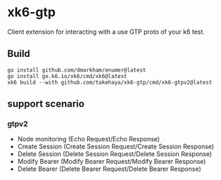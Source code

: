 # xk6-gtp
Client extension for interacting with a use GTP proto of your k6 test.

## Build
```shell=
go install github.com/dmarkham/enumer@latest
go install go.k6.io/xk6/cmd/xk6@latest
xk6 build --with github.com/takehaya/xk6-gtp/cmd/xk6-gtpv2@latest
```

## support scenario
### gtpv2
- Node monitoring (Echo Request/Echo Response)
- Create Session  (Create Session Request/Create Session Response)
- Delete Session (Delete Session Request/Delete Session Response)
- Modify Bearer (Modify Bearer Request/Modify Bearer Response)
- Delete Bearer (Delete Bearer Request/Delete Bearer Response)